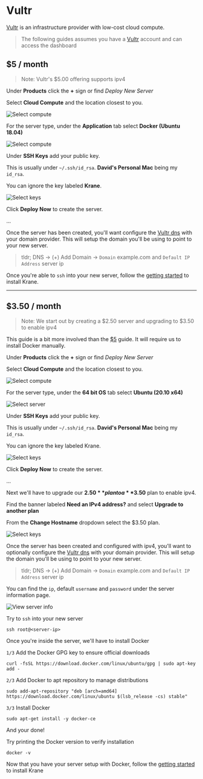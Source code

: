 # Vultr

[Vultr](https://www.vultr.com/products/cloud-compute/#pricing) is an infrastructure provider with low-cost cloud compute.

> The following guides assumes you have a [Vultr](https://my.vultr.com/) account and can access the dashboard

## $5 / month

> Note: Vultr's $5.00 offering supports ipv4

Under **Products** click the **+** sign or find _Deploy New Server_

Select **Cloud Compute** and the location closest to you.

<span class="img-wrapper">![Select compute](./assets/vultr/vultr-01.png)</span>

For the server type, under the **Application** tab select **Docker (Ubuntu 18.04)**

<span class="img-wrapper">![Select compute](./assets/vultr/vultr-02.png)</span>

Under **SSH Keys** add your public key.

This is usually under `~/.ssh/id_rsa`. **David's Personal Mac** being my `id_rsa`.

You can ignore the key labeled **Krane**.

<span class="img-wrapper">![Select keys](./assets/vultr/vultr-03.png)</span>

Click **Deploy Now** to create the server.

...

Once the server has been created, you'll want configure the [Vultr dns](https://www.vultr.com/docs/introduction-to-vultr-dns) with your domain provider. This will setup the domain you'll be using to point to your new server.

> tldr; DNS → (+) Add Domain → `Domain` example.com and `Default IP Address` server ip

Once you're able to `ssh` into your new server, follow the [getting started](docs/getting-started) to install Krane.

---

## $3.50 / month

> Note: We start out by creating a $2.50 server and upgrading to $3.50 to enable ipv4

This guide is a bit more involved than the [$5](docs/guides/vultr?id=_5-month) guide. It will require us to install Docker manually.

Under **Products** click the **+** sign or find _Deploy New Server_

Select **Cloud Compute** and the location closest to you.

<span class="img-wrapper">![Select compute](./assets/vultr/vultr-250-01.png)</span>

For the server type, under the **64 bit OS** tab select **Ubuntu (20.10 x64)**

<span class="img-wrapper">![Select server](./assets/vultr/vultr-250-02.png)</span>

Under **SSH Keys** add your public key.

This is usually under `~/.ssh/id_rsa`. **David's Personal Mac** being my `id_rsa`.

You can ignore the key labeled Krane.

<span class="img-wrapper">![Select keys](./assets/vultr/vultr-250-03.png)</span>

Click **Deploy Now** to create the server.

...

Next we'll have to upgrade our **$2.50** plan to a **$3.50** plan to enable ipv4.

Find the banner labeled **Need an IPv4 address?** and select **Upgrade to another plan**

From the **Change Hostname** dropdown select the $3.50 plan.

<span class="img-wrapper">![Select keys](./assets/vultr/vultr-250-05.png)</span>

Once the server has been created and configured with ipv4, you'll want to optionally configure the [Vultr dns](https://www.vultr.com/docs/introduction-to-vultr-dns) with your domain provider. This will setup the domain you'll be using to point to your new server.

> tldr; DNS → (+) Add Domain → `Domain` example.com and `Default IP Address` server ip

You can find the `ip`, default `username` and `password` under the server information page.

<span class="img-wrapper">![View server info](./assets/vultr/vutlr-250-04.png)</span>

Try to `ssh` into your new server

```
ssh root@<server-ip>
```

Once you're inside the server, we'll have to install Docker

`1/3` Add the Docker GPG key to ensure official downloads

```
curl -fsSL https://download.docker.com/linux/ubuntu/gpg | sudo apt-key add -
```

`2/3` Add Docker to apt repository to manage distributions

```
sudo add-apt-repository "deb [arch=amd64] https://download.docker.com/linux/ubuntu $(lsb_release -cs) stable"
```

`3/3` Install Docker

```
sudo apt-get install -y docker-ce
```

And your done!

Try printing the Docker version to verify installation

```
docker -v
```

Now that you have your server setup with Docker, follow the [getting started](docs/getting-started) to install Krane
